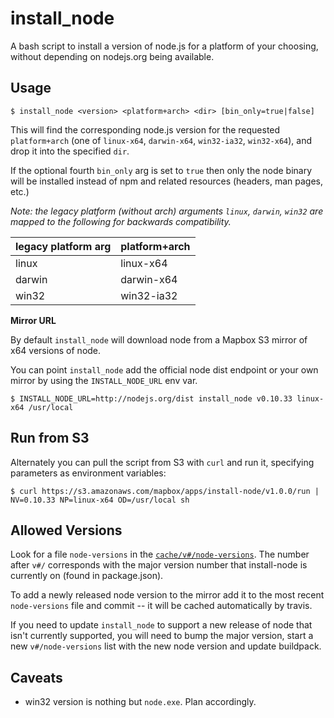 # install_node

A bash script to install a version of node.js for a platform of your choosing,
without depending on nodejs.org being available.

## Usage

```
$ install_node <version> <platform+arch> <dir> [bin_only=true|false]
```

This will find the corresponding node.js version for the requested `platform+arch`
(one of `linux-x64`, `darwin-x64`, `win32-ia32`, `win32-x64`), and drop it into the specified `dir`.

If the optional fourth `bin_only` arg is set to `true` then only the node binary
will be installed instead of npm and related resources (headers, man pages, etc.)

*Note: the legacy platform (without arch) arguments `linux`, `darwin`, `win32` are
mapped to the following for backwards compatibility.*

legacy platform arg | platform+arch
--- | ---
linux | linux-x64
darwin | darwin-x64
win32 | win32-ia32

**Mirror URL**

By default `install_node` will download node from a Mapbox S3 mirror of x64 versions of node.

You can point `install_node` add the official node dist endpoint or your own mirror by using the `INSTALL_NODE_URL` env var.

```
$ INSTALL_NODE_URL=http://nodejs.org/dist install_node v0.10.33 linux-x64 /usr/local
```

## Run from S3

Alternately you can pull the script from S3 with `curl` and run it, specifying
parameters as environment variables:

```
$ curl https://s3.amazonaws.com/mapbox/apps/install-node/v1.0.0/run | NV=0.10.33 NP=linux-x64 OD=/usr/local sh
```

## Allowed Versions

Look for a file `node-versions` in the [`cache/v#/node-versions`](https://github.com/mapbox/install-node/blob/master/cache). The number after `v#/` corresponds with the major version number that install-node is currently on (found in package.json).

To add a newly released node version to the mirror add it to the most recent `node-versions` file and commit
-- it will be cached automatically by travis.

If you need to update `install_node` to support a new release of node that isn't currently supported, you will need to bump the major version, start a new `v#/node-versions` list with the new node version and update buildpack.

## Caveats

- win32 version is nothing but `node.exe`. Plan accordingly.
